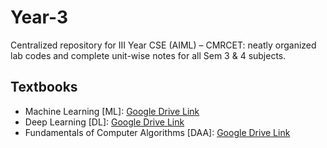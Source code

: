 # Year-3
Centralized repository for III Year CSE (AIML) – CMRCET: neatly organized lab codes and complete unit-wise notes for all Sem 3 & 4 subjects.

## Textbooks

- Machine Learning [ML]: [Google Drive Link](https://drive.google.com/file/d/1KBnM3_5PTNzR9qe-NcOjayoPZj4rR-8k/view?usp=sharing)
- Deep Learning [DL]: [Google Drive Link](https://drive.google.com/file/d/1zk9c8p2Ap5fT1mYRnzI0-Rr7AT038N0H/view?usp=sharing)
- Fundamentals of Computer Algorithms [DAA]: [Google Drive Link](https://drive.google.com/file/d/1Xp3MeiQ1nwFInj7ItAY4PXaN9NQuVOBG/view?usp=sharing)
